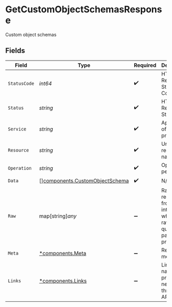 # GetCustomObjectSchemasResponse

Custom object schemas


## Fields

| Field                                                                            | Type                                                                             | Required                                                                         | Description                                                                      | Example                                                                          |
| -------------------------------------------------------------------------------- | -------------------------------------------------------------------------------- | -------------------------------------------------------------------------------- | -------------------------------------------------------------------------------- | -------------------------------------------------------------------------------- |
| `StatusCode`                                                                     | *int64*                                                                          | :heavy_check_mark:                                                               | HTTP Response Status Code                                                        | 200                                                                              |
| `Status`                                                                         | *string*                                                                         | :heavy_check_mark:                                                               | HTTP Response Status                                                             | OK                                                                               |
| `Service`                                                                        | *string*                                                                         | :heavy_check_mark:                                                               | Apideck ID of service provider                                                   | zoho-crm                                                                         |
| `Resource`                                                                       | *string*                                                                         | :heavy_check_mark:                                                               | Unified API resource name                                                        | custom-object-schemas                                                            |
| `Operation`                                                                      | *string*                                                                         | :heavy_check_mark:                                                               | Operation performed                                                              | all                                                                              |
| `Data`                                                                           | [][components.CustomObjectSchema](../../models/components/customobjectschema.md) | :heavy_check_mark:                                                               | N/A                                                                              |                                                                                  |
| `Raw`                                                                            | map[string]*any*                                                                 | :heavy_minus_sign:                                                               | Raw response from the integration when raw=true query param is provided          |                                                                                  |
| `Meta`                                                                           | [*components.Meta](../../models/components/meta.md)                              | :heavy_minus_sign:                                                               | Response metadata                                                                |                                                                                  |
| `Links`                                                                          | [*components.Links](../../models/components/links.md)                            | :heavy_minus_sign:                                                               | Links to navigate to previous or next pages through the API                      |                                                                                  |